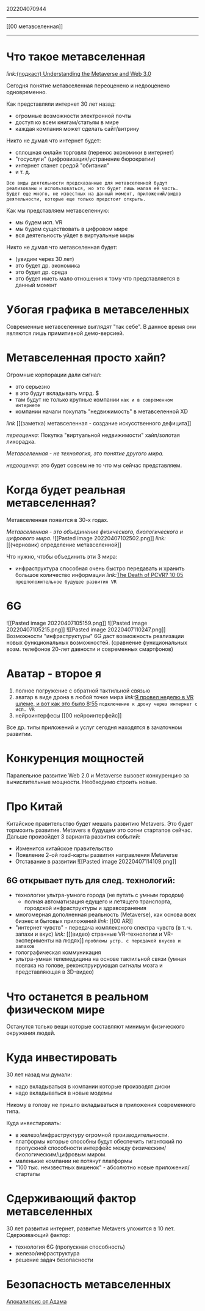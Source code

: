 202204070944
***
[[00 метавселенная]]
***
# Что такое метавселенная
*link:*[(подкаст) Understanding the Metaverse and Web 3.0](https://www.goldmansachs.com/insights/podcasts/episodes/01-11-2022-eric-sheridan.html)

Сегодня понятие метавселенная переоценено и недооценено одновременно.

Как представляли интернет 30 лет назад:
- огромные возможности электронной почты
- доступ ко всем книгам/статьям в мире
- каждая компания может сделать сайт/витрину

Никто не думал что интернет будет:
- сплошная онлайн торговля
(перенос экономики в интернет)
- "госуслуги"
(цифровизация/устранение бюрократии)
- интернет станет средой "обитания"
- и т. д.

```
Все виды деятельности предсказанные для метавселенной будут реализованы и использоваться, но это будет лишь малая её часть.
Будет еще много, не известных на данный момент, приложений/видов деятельности, которые еще только предстоит открыть. 
```

Как мы представляем метавселенную:
- мы будем исп. VR
- мы будем существовать в цифровом мире
- вся деятельность уйдет в виртуальные миры

Никто не думал что метавселенная будет:
- (увидим через 30 лет)
- это будет др. экономика
- это будет др. среда
- это будет иметь мало отношения к тому что представляется в данный момент
# Убогая графика в метавселенных
Современные метавселенные выглядят "так себе".
В данное время они являются лишь примитивной демо-версией.
# Метавселенная просто хайп?
Огромные корпорации дали сигнал:
- это серьезно
- в это будут вкладывать млрд. $
- там будут не только крупные компании
`как и в современном интернете`
- компании начали покупать "недвижимость" в метавселенной XD

*link* [[(заметка) метавселенная - создание искусственного дефицита]]

*переоценка:*
Покупка "виртуальной недвижимости" хайп/золотая лихорадка.

*Метавселенная - не технология, это понятие другого мира.*

*недооценка:* 
это будет совсем не то что мы сейчас представляем.
# Когда будет реальная метавселенная?
Метавселенная появится в 30-х годах.

*Метавселенная - это объединение физического, биологического и цифрового мира.*
![[Pasted image 20220407102502.png]]
*link:* [[(черновик) определение метавселенной]]

Что нужно, чтобы объединить эти 3 мира:
- инфраструктура способная очень быстро передавать и хранить большое количество информации
*link:*[The Death of PCVR? 10:05](https://youtu.be/cUJ0L7gWaB8?t=605)
`предположительное будущее развития VR`
# 6G
![[Pasted image 20220407105159.png]]
![[Pasted image 20220407105215.png]]
![[Pasted image 20220407110247.png]]
Возможности "инфраструктуры" 6G даст возможность реализации новых функциональных возможностей.
(сравнение функциональных возм. телефонов 20-лет давности и современных смартфонов)
# Аватар - второе я
1. полное погружение с обратной тактильной связью
2. аватар в виде дрона в любой точке мира
*link:*[Я провел неделю в VR шлеме, и вот как это было 8:55](https://youtu.be/BGRY14znFxY?t=535)
`подключение к дрону через интернет с исп. VR`
3. нейроинтерфесы
[[00 нейроинтерфейс]]

Все др. типы приложений и услуг сегодня находятся в зачаточном развитии.
# Конкуренция мощностей
Паралельное развитие Web 2.0 и Metaverse вызовет конкуренцию за вычислительные мощности.
Необходимо строить новые.
# Про Китай
Китайское правительство будет мешать развитию Metavers.
Это будет тормозить развитие.
Metavers в будущем это сотни стартапов сейчас.
Дальше произойдет 3 варианта развития событий:
- Изменится китайское правительство
- Появление 2-ой road-карты развития направления Metaverse
- Отставание в развитии
![[Pasted image 20220407114109.png]]
## 6G открывает путь для след. технологий:
- технологии ультра-умного города (не путать с умным городом)
	- полная автоматизация едущего и летящего транспорта, городской инфраструктуры и здравохранения
- многомерная дополненная реальность (Metaverse), как основа всех бизнес и бытовых приложений
*link:* [[00 AR]]
- "интернет чувств" - передача комплексного спектра чувств (в т. ч. запахи и вкус)
*link:* [[(видео) странные VR-технологии и VR-эксперименты на людях]]
`проблемы устр. с передачей вкусов и запахов`
- голографическая коммуникация
- ультра-умная телемедицина на основе тактильной связи
(умная повязка на голове, реконструирующая сигналы мозга и представляющая в 3D-видео)

# Что останется в реальном физическом мире
Останутся только вещи которые составляют минимум физического окружения людей.
# Куда инвестировать
30 лет назад мы думали:
- надо вкладываться в компании которые производят диски
- надо вкладываться в новые модемы

Никому в голову не пришло вкладываться в приложения современного типа.

Куда инвестировать:
- в железо/инфраструктуру огромной производительности.
- платформы которые способны будут обеспечить гигантский по пропускной способности интерфейс между физическим/биологическим/цифровым миром.
- маленькие компании не потянут платформы
- "100 тыс. неизвестных вишенок" - абсолютно новые приложения/стартапы
# Сдерживающий фактор метавселенных
30 лет развития интернет, развитие Metavers уложится в 10 лет.
Сдерживающий фактор: 
- технология 6G (пропускная способность)
- железо/инфраструктура
- решение задач безопасности
# Безопасность метавселенных
[Апокалипсис от Адама](https://sergey-57776.medium.com/%D0%B0%D0%BF%D0%BE%D0%BA%D0%B0%D0%BB%D0%B8%D0%BF%D1%81%D0%B8%D1%81-%D0%BE%D1%82-%D0%B0%D0%B4%D0%B0%D0%BC%D0%B0-d6c62d85689f)